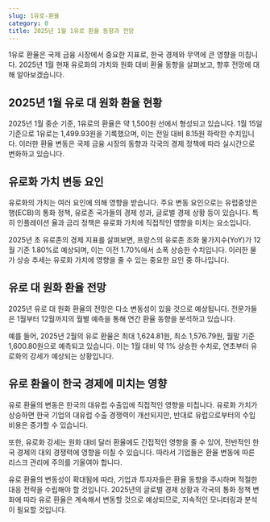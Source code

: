 ```yaml
---
slug: 1유로-환율
category: 0
title: 2025년 1월 1유로 환율 동향과 전망
---
```


1유로 환율은 국제 금융 시장에서 중요한 지표로, 한국 경제와 무역에 큰 영향을 미칩니다. 2025년 1월 현재 유로화의 가치와 원화 대비 환율 동향을 살펴보고, 향후 전망에 대해 알아보겠습니다.

## 2025년 1월 유로 대 원화 환율 현황

2025년 1월 중순 기준, 1유로의 환율은 약 1,500원 선에서 형성되고 있습니다. 1월 15일 기준으로 1유로는 1,499.93원을 기록했으며, 이는 전일 대비 8.15원 하락한 수치입니다. 이러한 환율 변동은 국제 금융 시장의 동향과 각국의 경제 정책에 따라 실시간으로 변화하고 있습니다.

## 유로화 가치 변동 요인

유로화의 가치는 여러 요인에 의해 영향을 받습니다. 주요 변동 요인으로는 유럽중앙은행(ECB)의 통화 정책, 유로존 국가들의 경제 성과, 글로벌 경제 상황 등이 있습니다. 특히 인플레이션 율과 금리 정책은 유로화 가치에 직접적인 영향을 미치는 요소입니다.

2025년 초 유로존의 경제 지표를 살펴보면, 프랑스의 유로존 조화 물가지수(YoY)가 12월 기준 1.80%로 예상되며, 이는 이전 1.70%에서 소폭 상승한 수치입니다. 이러한 물가 상승 추세는 유로화 가치에 영향을 줄 수 있는 중요한 요인 중 하나입니다.

## 유로 대 원화 환율 전망

2025년 유로 대 원화 환율의 전망은 다소 변동성이 있을 것으로 예상됩니다. 전문가들은 1월부터 12월까지의 월별 예측을 통해 연간 환율 동향을 분석하고 있습니다.

예를 들어, 2025년 2월의 유로 환율은 최대 1,624.81원, 최소 1,576.79원, 월말 기준 1,600.80원으로 예측되고 있습니다. 이는 1월 대비 약 1% 상승한 수치로, 연초부터 유로화의 강세가 예상되는 상황입니다.

## 유로 환율이 한국 경제에 미치는 영향

유로 환율의 변동은 한국의 대유럽 수출입에 직접적인 영향을 미칩니다. 유로화 가치가 상승하면 한국 기업의 대유럽 수출 경쟁력이 개선되지만, 반대로 유럽으로부터의 수입 비용은 증가할 수 있습니다.

또한, 유로화 강세는 원화 대비 달러 환율에도 간접적인 영향을 줄 수 있어, 전반적인 한국 경제의 대외 경쟁력에 영향을 미칠 수 있습니다. 따라서 기업들은 환율 변동에 따른 리스크 관리에 주의를 기울여야 합니다.

유로 환율의 변동성이 확대됨에 따라, 기업과 투자자들은 환율 동향을 주시하며 적절한 대응 전략을 수립해야 할 것입니다. 2025년의 글로벌 경제 상황과 각국의 통화 정책 변화에 따라 유로 환율은 계속해서 변동할 것으로 예상되므로, 지속적인 모니터링과 분석이 필요할 것입니다.